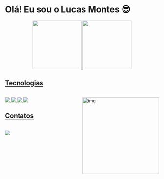 # Olá! Eu sou o Lucas Montes 😎
<div align="center">
  <a href="https://github.com/MontesLucas807">
  <img height="160em" src="https://github-readme-stats.vercel.app/api?username=MontesLucas807&show_icons=true&theme=dracula&include_all_commits=true&count_private=true"/>
  <img height="160em" src="https://github-readme-stats.vercel.app/api/top-langs/?username=MontesLucas807&layout=compact&langs_count=7&theme=dracula"/>
</div>

## Tecnologias

<div style="display: inline_block"><br>
  
  <img src="https://img.icons8.com/color/48/000000/html-5--v1.png"/>
  <img src="https://img.icons8.com/color/48/000000/css3.png"/>
  <img src="https://img.icons8.com/color/48/000000/javascript--v1.png"/>
  <img src="https://img.icons8.com/color/48/000000/c-sharp-logo.png"/>
  
  <img align="right" alt="img" height="250" src="http://pa1.narvii.com/6278/40c83b943537c9119d4c4330a8a5a308d58751ef_00.gif"/>
          
</div>

## Contatos

<div style="display: inline_block"><br>
  <a href="https://instagram.com/montes_lucas02?igshid=YmMyMTA2M2Y=">
  <img src="https://img.icons8.com/fluency/48/000000/instagram-new.png"/>
  </a>
</div>

